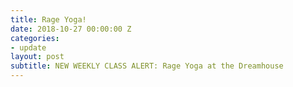 ```yaml
---
title: Rage Yoga!
date: 2018-10-27 00:00:00 Z
categories:
- update
layout: post
subtitle: NEW WEEKLY CLASS ALERT: Rage Yoga at the Dreamhouse
---
```


